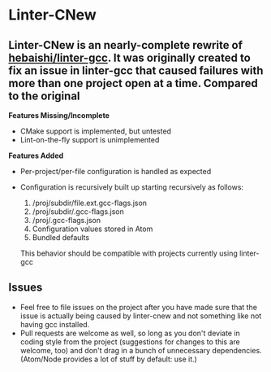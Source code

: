 Linter-CNew
===========
Linter-CNew is an nearly-complete rewrite of [hebaishi/linter-gcc](https://github.com/hebaishi/linter-gcc). It was originally created to fix an issue in linter-gcc that caused failures with more than one project open at a time.
Compared to the original
--------------------------
**Features Missing/Incomplete**
* CMake support is implemented, but untested
* Lint-on-the-fly support is unimplemented

**Features Added**
* Per-project/per-file configuration is handled as expected
* Configuration is recursively built up starting recursively as follows:
  1. /proj/subdir/file.ext.gcc-flags.json
  2. /proj/subdir/.gcc-flags.json
  3. /proj/.gcc-flags.json
  4. Configuration values stored in Atom
  5. Bundled defaults

  This behavior should be compatible with projects currently using linter-gcc

Issues
------
* Feel free to file issues on the project after you have made sure that the issue is actually being caused by linter-cnew and not something like not having gcc installed.
* Pull requests are welcome as well, so long as you don't deviate in coding style from the project (suggestions for changes to this are welcome, too) and don't drag in a bunch of unnecessary dependencies. (Atom/Node provides a lot of stuff by default: use it.)
